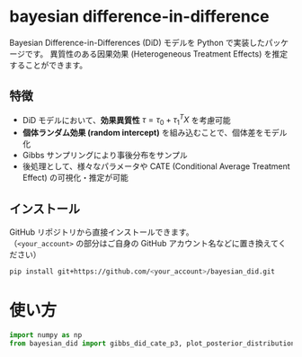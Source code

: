 # bayesian difference-in-difference
Bayesian Difference-in-Differences (DiD) モデルを Python で実装したパッケージです。
異質性のある因果効果 (Heterogeneous Treatment Effects) を推定することができます。

## 特徴
- DiD モデルにおいて、**効果異質性** $`\tau = \tau_0 + \tau_1^T X `$ を考慮可能
- **個体ランダム効果 (random intercept)** を組み込むことで、個体差をモデル化
- Gibbs サンプリングにより事後分布をサンプル
- 後処理として、様々なパラメータや CATE (Conditional Average Treatment Effect) の可視化・推定が可能

## インストール

GitHub リポジトリから直接インストールできます。  
（`<your_account>` の部分はご自身の GitHub アカウント名などに置き換えてください）

```bash
pip install git+https://github.com/<your_account>/bayesian_did.git
```

# 使い方
```python
import numpy as np
from bayesian_did import gibbs_did_cate_p3, plot_posterior_distributions
```



